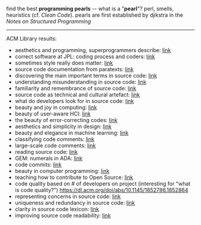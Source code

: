 find the best **programming pearls** -- what is a "**pearl**"? perl, smells, heuristics (cf. *Clean Code*). pearls are first established by djikstra in the *Notes on Structured Programming*

---

ACM Library results:

- aesthetics and programming, superprogrammers describe: [link](https://dl.acm.org/doi/abs/10.1145/800045.801620)
- correct software at JPL: coding process and coders: [link](https://dl.acm.org/doi/abs/10.1145/2038642.2038674)
- sometimes style really does matter: [link](https://dl.acm.org/doi/10.5555/1747137.1747172)
- source code documentation from paratexts: [link](https://dl.acm.org/doi/abs/10.1145/2597008.2597799)
- discovering the main important terms in source code: [link](https://dl.acm.org/doi/abs/10.1145/2889160.2891037)
- understanding misunderstanding in source code: [link](https://dl.acm.org/doi/abs/10.1145/3106237.3106264)
- familiarity and remembrance of source code: [link](https://dl.acm.org/doi/abs/10.1145/3180155.3180215)
- source code as technical and cultural artefact: [link](https://dl.acm.org/doi/abs/10.1145/1099203.1099239)
- what do developers look for in source code: [link](https://dl.acm.org/doi/abs/10.1145/1985429.1985438)
- beauty and joy in computing: [link](https://dl.acm.org/doi/abs/10.1145/2835184)
- beauty of user-aware HCI: [link](https://dl.acm.org/doi/abs/10.1145/365181.365240)
- the beauty of error-correcting codes: [link](https://dl.acm.org/doi/abs/10.1145/1467247.1467268)
- aesthetics and simplicity in design: [link](https://dl.acm.org/doi/abs/10.1145/355460.355478)
- beauty and elegance in machine learning: [link](https://dl.acm.org/doi/abs/10.1145/1953122.1953131)
- classifying code comments: [link](https://dl.acm.org/doi/abs/10.1109/MSR.2017.63)
- large-scale code comments: [link](https://dl.acm.org/doi/abs/10.1145/3338906.3342494)
- reading source code: [link](https://dl.acm.org/doi/abs/10.5555/962111.962113)
- GEM: numerals in ADA: [link](https://dl.acm.org/doi/abs/10.1145/1387830.1387844)
- code commits: [link](https://dl.acm.org/doi/abs/10.1145/2856457)
- beauty in computer programming: [link](https://dl.acm.org/doi/abs/10.1145/2077808.2077824)
- teaching how to contribute to Open Source: [link](https://dl.acm.org/doi/abs/10.1145/3183377.3183394)
- code quality based on # of developers on project (interesting for "what is code quality?") https://dl.acm.org/doi/abs/10.1145/1852786.1852864
- representing concerns in source code: [link](https://dl.acm.org/doi/abs/10.1145/1189748.1189751)
- uniqueness and redundancy in source code: [link](https://dl.acm.org/doi/abs/10.1145/1882291.1882315)
- clarity in source code lexicon: [link](https://dl.acm.org/doi/abs/10.5555/2486788.2487012)
- improving source code readability: [link](https://dl.acm.org/doi/abs/10.1109/ICPC.2019.00014)
